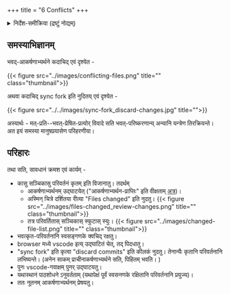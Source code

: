 +++
title = "6 Conflicts"
+++
<details><summary>निर्देश-समीक्रिया (द्रष्टुं नोद्यम्)</summary>

- अधः XYZ इति यद् अस्ति, तस्य स्थाने स्वीयं github-नाम प्रयुङ्क्ताम्।
  - अथवैतत् प्रयुज्यतां यन्त्रम्: <input id="input_githubUserId" value="XYZ"></input><input id="input_repo" value="REPO"></input><button id="transformId" onclick="handleTransformIdBtnClick();">पाठम् परिवर्तय!!</button>
- Back to [Git workflow](/groups/dyuganga/projects/text/git-workflow/?githubUserId=XYZ&repo=REPO)
</details>

## समस्याभिज्ञानम्
भवद्-आकर्षणाभ्यर्थने कदाचिद् एवं दृश्येत -

{{< figure src="../images/conflicting-files.png" title="" class="thumbnail">}}

अथवा कदाचिद् sync fork इति नुदितय् एवं दृश्येत -

{{< figure src="../../images/sync-fork_discard-changes.jpg" title="">}}

अस्यार्थः - मत्-प्रति--भवत्-प्रेषित-प्रत्योर् विवादे सति भवत्-परिष्करणान्य् अन्यानि यन्त्रेण तिरक्रियन्ते।  
अत इयं समस्या मानुषप्रयासेण परिहरणीया।  

## परिहारः
तथा सति, सावधानं क्रमश एवं कार्यम् -

- कासु सञ्चिकासु परिवर्तनं कृतम् इति विजानातु। तदर्थम् 
  - आकर्षणाभ्यर्थनम् उद्घाटयेत् ("आकर्षणाभ्यर्थन-प्राप्तिः" इति वीक्षताम् [अत्र](../5_sUchita-doSha-parihAra-prativachane?githubUserId=XYZ&repo=REPO))। 
  - अस्मिन् चित्रे दर्शितया रीत्या "Files changed" इति नुदतु। {{< figure src="../images/files-changed_review-changes.png" title="" class="thumbnail">}}
  - तत्र परिवर्तितास् सञ्चिकास् स्फुटास् स्युः। {{< figure src="../images/changed-file-list.png" title="" class="thumbnail">}} 
- भवत्कृत-परिवर्तनानि स्वसङ्गणके क्वचिद् रक्षतु।
- browser मध्ये vscode इत्य् उद्घाटितं चेत्, तद् पिदधातु। 
- "sync fork" इति कृत्वा "discard commits" इति कीलकं नुदतु। तेनान्यैः कृतानि परिवर्तनानि लभिष्यन्ते। (अनेन साकम् प्राचीनाकर्षणाभ्यर्थने सति, पिहितम् भवति। )
- पुनः vscode-गवाक्षम् पुनर् उद्घाटयतु।
- यथास्थानं पाठशोधने ऽनुवर्तताम् (यथापेक्षं पूर्वं स्वसनणके रक्षितानि परिवर्तनानि प्रयुज्य)।
- ततः नूतनम् आकर्षणाभ्यर्थनम् प्रेषयतु। 


<script src="../contribution-page-customizer.js"></script>

